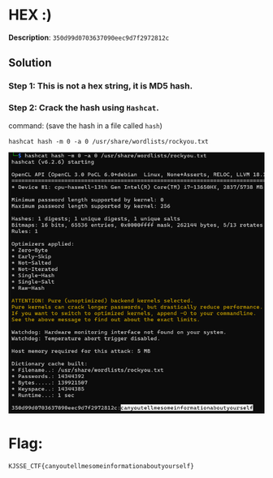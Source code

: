 # HEX :)

**Description**: `350d99d0703637090eec9d7f2972812c`
 

## Solution
### Step 1: This is not a hex string, it is MD5 hash.
### Step 2: Crack the hash using `Hashcat`.
command: (save the hash in a file called `hash`)
```
hashcat hash -m 0 -a 0 /usr/share/wordlists/rockyou.txt
```
![Cracked Hash](image.png)

# Flag:
```
KJSSE_CTF{canyoutellmesomeinformationaboutyourself}
```